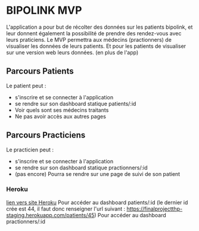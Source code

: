 # BIPOLINK MVP

L'application a pour but de récolter des données sur les patients bipolink, et leur donnent également la possibilité de prendre des rendez-vous avec leurs praticiens.
Le MVP permettra aux médecins (practionners) de visualiser les données de leurs patients.
Et pour les patients de visualiser sur une version web leurs données. (en plus de l'app)

## Parcours Patients
Le patient peut :
* s'inscrire et se connecter à l'application
* se rendre sur son dashboard statique patients/:id
* Voir quels sont ses médecins traitants
* Ne pas avoir accès aux autres pages

## Parcours Practiciens
Le practicien peut :
* s'inscrire et se connecter à l'application
* se rendre sur son dashboard statique practionners/:id
* (pas encore) Pourra se rendre sur une page de suivi de son patient

### Heroku
[lien vers site Heroku](https://finalprojectthp-staging.herokuapp.com/)
Pour accéder au dashboard patients/:id (le dernier id crée est 44, il faut donc renseigner l'url suivant :
https://finalprojectthp-staging.herokuapp.com/patients/45)
Pour accéder au dashboard practionners/:id 



